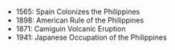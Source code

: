- 1565: Spain Colonizes the Philippines
- 1898: American Rule of the Philippines
- 1871: Camiguin Volcanic Eruption
- 1941: Japanese Occupation of the Philippines